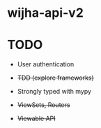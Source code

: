 # wijha-api-v2

# TODO

- User authentication

- ~~TDD (explore frameworks)~~
  
- Strongly typed with mypy

- ~~ViewSets, Routers~~

- ~~Viewable API~~
